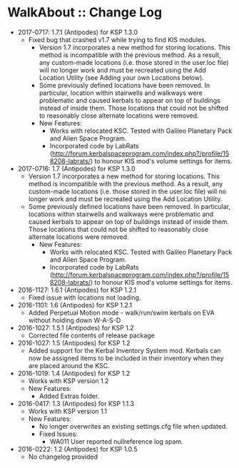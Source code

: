 # WalkAbout :: Change Log

* 2017-0717: 1.7.1 (Antipodes) for KSP 1.3.0
	+ Fixed bug that crashed v1.7 while trying to find KIS modules.
		- Version 1.7 incorporates a new method for storing locations. This method is incompatible with the previous method. As a result, any custom-made locations (i.e. those stored in the user.loc file) will no longer work and must be recreated using the Add Location Utility (see Adding your own Locations below).
		- Some previously defined locations have been removed. In particular, location within stairwells and walkways were problematic and caused kerbals to appear on top of buildings instead of inside them. Those locations that could not be shifted to reasonably close alternate locations were removed.
		- New Features:
			- Works with relocated KSC. Tested with Galileo Planetary Pack and Alien Space Program.
			- Incorporated code by LabRats (http://forum.kerbalspaceprogram.com/index.php?/profile/158208-labrats/) to honour KIS mod's volume settings for items.
* 2017-0716: 1.7 (Antipodes) for KSP 1.3.0
	+ Version 1.7 incorporates a new method for storing locations. This method is incompatible with the previous method. As a result, any custom-made locations (i.e. those stored in the user.loc file) will no longer work and must be recreated using the Add Location Utility.
	+ Some previously defined locations have been removed. In particular, locations within stairwells and walkways were problematic and caused kerbals to appear on top of buildings instead of inside them. Those locations that could not be shifted to reasonably close alternate locations were removed.
		- New Features:
			- Works with relocated KSC. Tested with Galileo Planetary Pack and Alien Space Program.
			- Incorporated code by LabRats (http://forum.kerbalspaceprogram.com/index.php?/profile/158208-labrats/) to honour KIS mod's volume settings for items.
* 2016-1127: 1.6.1 (Antipodes) for KSP 1.2.1
	+ Fixed issue with locations not loading.
* 2016-1101: 1.6 (Antipodes) for KSP 1.2.1
	+ Added Perpetual Motion mode - walk/run/swim kerbals on EVA without holding down W-A-S-D
* 2016-1027: 1.5.1 (Antipodes) for KSP 1.2
	+ Corrected file contents of release package
* 2016-1027: 1.5 (Antipodes) for KSP 1.2
	+ Added support for the Kerbal Inventory System mod. Kerbals can now be assigned items to be included in their inventory when they are placed around the KSC.
* 2016-1019: 1.4 (Antipodes) for KSP 1.2
	+ Works with KSP version 1.2
	+ New Features:
		- Added Extras folder.
* 2016-0417: 1.3 (Antipodes) for KSP 1.1.3
	+ Works with KSP version 1.1
	+ New Features:
		- No longer overwrites an existing settings.cfg file when updated.
		- Fixed Issues:
			- WA011 User reported nullreference log spam.
* 2016-0222: 1.2 (Antipodes) for KSP 1.0.5
	+ No changelog provided
